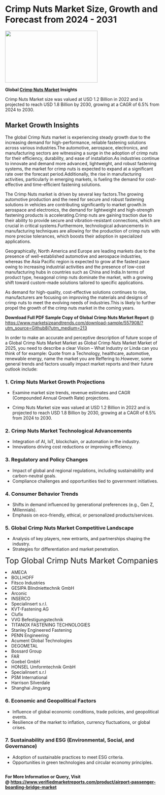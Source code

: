 <H1>Crimp Nuts Market Size, Growth and Forecast from 2024 - 2031</H1><img class="aligncenter size-medium wp-image-584254" src="https://thirdeyenews.in/wp-content/uploads/2024/09/Global-Market-Research-300x168.jpeg" alt="" width="300" height="168" /><p><strong>Global&nbsp;<a href="https://www.marketsizeandtrends.com/download-sample/557908/?utm_source=Github8j?utm_medium=213">Crimp Nuts Market</a> Insights</strong></p><p>Crimp Nuts Market size was valued at USD 1.2 Billion in 2022 and is projected to reach USD 1.8 Billion by 2030, growing at a CAGR of 6.5% from 2024 to 2030.</p><p><h2>Market Growth Insights</h2> <p>The global Crimp Nuts market is experiencing steady growth due to the increasing demand for high-performance, reliable fastening solutions across various industries.The automotive, aerospace, electronics, and manufacturing sectors are witnessing a surge in the adoption of crimp nuts for their efficiency, durability, and ease of installation.As industries continue to innovate and demand more advanced, lightweight, and robust fastening systems, the market for crimp nuts is expected to expand at a significant rate over the forecast period.Additionally, the rise in manufacturing activities, particularly in emerging markets, is fueling the demand for cost-effective and time-efficient fastening solutions.</p> <p>The Crimp Nuts market is driven by several key factors.The growing automotive production and the need for secure and robust fastening solutions in vehicles are contributing significantly to market growth.In aerospace and electronics, the demand for lightweight and high-strength fastening products is accelerating.Crimp nuts are gaining traction due to their ability to provide secure and vibration-resistant connections, which are crucial in critical systems.Furthermore, technological advancements in manufacturing techniques are allowing for the production of crimp nuts with more precise tolerances, which boosts their adoption in specialized applications.</p> <p>Geographically, North America and Europe are leading markets due to the presence of well-established automotive and aerospace industries, whereas the Asia Pacific region is expected to grow at the fastest pace owing to increasing industrial activities and the presence of low-cost manufacturing hubs in countries such as China and India.In terms of product type, hexagonal crimp nuts dominate the market, with a growing shift toward custom-made solutions tailored to specific applications.</p> <p>As demand for high-quality, cost-effective solutions continues to rise, manufacturers are focusing on improving the materials and designs of crimp nuts to meet the evolving needs of industries.This is likely to further propel the growth of the crimp nuts market in the coming years.</p> <p><span class=""><strong>Download Full PDF Sample Copy of Global Crimp Nuts Market Report</strong> @ <a href="https://www.marketsizeandtrends.com/download-sample/557908/?utm_source=Github8j?utm_medium=213" target="_blank">https://www.marketsizeandtrends.com/download-sample/557908/?utm_source=Github8j?utm_medium=213</a></span></p><p>In order to make an accurate and perceptive description of future scope of a Global&nbsp;Crimp Nuts Market Market as Global&nbsp;Crimp Nuts Market Market of 2025, you need to describe a clear Vision &ndash; What Industry or Linda can you think of for example: Quote from a Technology, healthcare, automotive, renewable energy, name the market you are Reffering to.However, some general trends and factors usually impact market reports and their future outlook include:</p><h3>1.&nbsp;<strong>Crimp Nuts Market Growth Projections</strong></h3><ul><li>Examine market size trends, revenue estimates and CAGR (Compounded Annual Growth Rate) projections.</li><li><p>Crimp Nuts Market size was valued at USD 1.2 Billion in 2022 and is projected to reach USD 1.8 Billion by 2030, growing at a CAGR of 6.5% from 2024 to 2030.</p></li></ul><h3>2.&nbsp;<strong>Crimp Nuts Market Technological Advancements</strong></h3><ul><li>Integration of AI, IoT, blockchain, or automation in the industry.</li><li>Innovations driving cost reductions or improving efficiency.</li></ul><h3>3.&nbsp;<strong>Regulatory and Policy Changes</strong></h3><ul><li>Impact of global and regional regulations, including sustainability and carbon-neutral goals.</li><li>Compliance challenges and opportunities tied to government initiatives.</li></ul><h3>4.&nbsp;<strong>Consumer Behavior Trends</strong></h3><ul><li>Shifts in demand influenced by generational preferences (e.g., Gen Z, Millennials).</li><li>Emphasis on eco-friendly, ethical, or personalized products/services.</li></ul><h3>5.&nbsp;<strong>Global Crimp Nuts Market Competitive Landscape</strong></h3><ul><li>Analysis of key players, new entrants, and partnerships shaping the industry.</li><li>Strategies for differentiation and market penetration.</li></ul><p data-pm-slice="1 1 []"><span style="color: inherit; font-family: inherit; font-size: 25px;">Top Global Crimp Nuts Market Companies</span></p><div class="" data-test-id=""><p><li>AMECA</li><li> BOLLHOFF</li><li> Fitsco Industries</li><li> GESIPA Blindniettechnik GmbH</li><li> Arconic</li><li> INSERCO</li><li> Specialinsert s.r.l.</li><li> KVT-Fastening AG</li><li> Clufix</li><li> VVG Befestigungstechnik</li><li> TITANOX FASTENING TECHNOLOGIES</li><li> Stanley Engineered Fastening</li><li> PENN Engineering</li><li> Acument Global Technologies</li><li> DEGOMETAL</li><li> Bossard Group</li><li> FAR</li><li> Goebel GmbH</li><li> HONSEL Umformtechnik GmbH</li><li> Specialinsert s.r.l</li><li> PSM International</li><li> Harrison Silverdale</li><li> Shanghai Jingyang</li></p></div><h3>6.&nbsp;<strong>Economic and Geopolitical Factors</strong></h3><ul><li>Influence of global economic conditions, trade policies, and geopolitical events.</li><li>Resilience of the market to inflation, currency fluctuations, or global crises.</li></ul><h3>7.&nbsp;<strong>Sustainability and ESG (Environmental, Social, and Governance)</strong></h3><ul><li>Adoption of sustainable practices to meet ESG criteria.</li><li>Opportunities in green technologies and circular economy principles.</li></ul><h2><strong style="font-size: 14px;">For More Information or Query, Visit @&nbsp;</strong><a style="background-color: #ffffff; font-size: 14px;" href="https://www.marketsizeandtrends.com/report/crimp-nuts-market/" target="_blank">https://www.verifiedmarketreports.com/product/airport-passenger-boarding-bridge-market</a></h2>